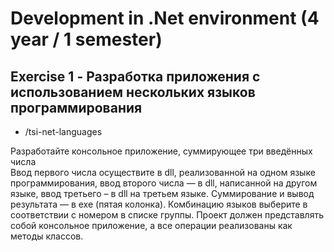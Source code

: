 # Development in .Net environment (4 year / 1 semester)

## Exercise 1 - Разработка приложения с использованием нескольких языков программирования
* /tsi-net-languages

Разработайте консольное приложение, суммирующее три введённых числа  
Ввод первого числа осуществите в dll, реализованной на одном языке программирования, ввод второго числа — в dll, написанной на другом языке, ввод третьего – в dll на третьем языке. Суммирование и вывод результата — в exe (пятая колонка). Комбинацию языков выберите в соответствии с номером в списке группы. Проект должен представлять собой консольное приложение, а все операции реализованы как методы классов.
